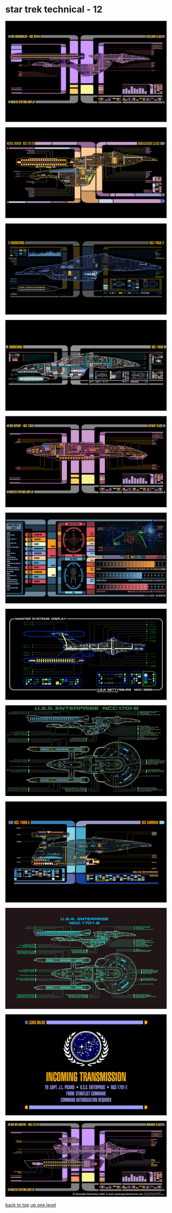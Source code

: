 # star trek technical - 12
[![wallhaven_01zlw1_3840x2400.png](https://raw.githubusercontent.com/buckmanc/wallpapers/main/desktop/star%20trek%20technical/wallhaven_01zlw1_3840x2400.png "wallhaven_01zlw1_3840x2400.png")](https://raw.githubusercontent.com/buckmanc/wallpapers/main/desktop/star%20trek%20technical/wallhaven_01zlw1_3840x2400.png)

[![wallhaven_0wrldx_5120x2880.jpg](https://raw.githubusercontent.com/buckmanc/wallpapers/main/desktop/star%20trek%20technical/wallhaven_0wrldx_5120x2880.jpg "wallhaven_0wrldx_5120x2880.jpg")](https://raw.githubusercontent.com/buckmanc/wallpapers/main/desktop/star%20trek%20technical/wallhaven_0wrldx_5120x2880.jpg)

[![wallhaven_39my56_2560x1440.jpg](https://raw.githubusercontent.com/buckmanc/wallpapers/main/desktop/star%20trek%20technical/wallhaven_39my56_2560x1440.jpg "wallhaven_39my56_2560x1440.jpg")](https://raw.githubusercontent.com/buckmanc/wallpapers/main/desktop/star%20trek%20technical/wallhaven_39my56_2560x1440.jpg)

[![wallhaven_47k6py_5120x2880.jpg](https://raw.githubusercontent.com/buckmanc/wallpapers/main/desktop/star%20trek%20technical/wallhaven_47k6py_5120x2880.jpg "wallhaven_47k6py_5120x2880.jpg")](https://raw.githubusercontent.com/buckmanc/wallpapers/main/desktop/star%20trek%20technical/wallhaven_47k6py_5120x2880.jpg)

[![wallhaven_4gkjpe_5120x2880.png](https://raw.githubusercontent.com/buckmanc/wallpapers/main/desktop/star%20trek%20technical/wallhaven_4gkjpe_5120x2880.png "wallhaven_4gkjpe_5120x2880.png")](https://raw.githubusercontent.com/buckmanc/wallpapers/main/desktop/star%20trek%20technical/wallhaven_4gkjpe_5120x2880.png)

[![wallhaven_4oe9q7_2560x1440.jpg](https://raw.githubusercontent.com/buckmanc/wallpapers/main/desktop/star%20trek%20technical/wallhaven_4oe9q7_2560x1440.jpg "wallhaven_4oe9q7_2560x1440.jpg")](https://raw.githubusercontent.com/buckmanc/wallpapers/main/desktop/star%20trek%20technical/wallhaven_4oe9q7_2560x1440.jpg)

[![wallhaven_4v1g28_2560x1440.jpg](https://raw.githubusercontent.com/buckmanc/wallpapers/main/desktop/star%20trek%20technical/wallhaven_4v1g28_2560x1440.jpg "wallhaven_4v1g28_2560x1440.jpg")](https://raw.githubusercontent.com/buckmanc/wallpapers/main/desktop/star%20trek%20technical/wallhaven_4v1g28_2560x1440.jpg)

[![wallhaven_5wvr75_1920x1080.jpg](https://raw.githubusercontent.com/buckmanc/wallpapers/main/desktop/star%20trek%20technical/wallhaven_5wvr75_1920x1080.jpg "wallhaven_5wvr75_1920x1080.jpg")](https://raw.githubusercontent.com/buckmanc/wallpapers/main/desktop/star%20trek%20technical/wallhaven_5wvr75_1920x1080.jpg)

[![wallhaven_nkqrv1_3840x2400.jpg](https://raw.githubusercontent.com/buckmanc/wallpapers/main/desktop/star%20trek%20technical/wallhaven_nkqrv1_3840x2400.jpg "wallhaven_nkqrv1_3840x2400.jpg")](https://raw.githubusercontent.com/buckmanc/wallpapers/main/desktop/star%20trek%20technical/wallhaven_nkqrv1_3840x2400.jpg)

[![wallhaven_nkvez6_2560x1600.jpg](https://raw.githubusercontent.com/buckmanc/wallpapers/main/desktop/star%20trek%20technical/wallhaven_nkvez6_2560x1600.jpg "wallhaven_nkvez6_2560x1600.jpg")](https://raw.githubusercontent.com/buckmanc/wallpapers/main/desktop/star%20trek%20technical/wallhaven_nkvez6_2560x1600.jpg)

[![wallhaven_nzvx8g_1920x1200.jpg](https://raw.githubusercontent.com/buckmanc/wallpapers/main/desktop/star%20trek%20technical/wallhaven_nzvx8g_1920x1200.jpg "wallhaven_nzvx8g_1920x1200.jpg")](https://raw.githubusercontent.com/buckmanc/wallpapers/main/desktop/star%20trek%20technical/wallhaven_nzvx8g_1920x1200.jpg)

[![wallhaven_ym6v8g_6000x2824.png](https://raw.githubusercontent.com/buckmanc/wallpapers/main/desktop/star%20trek%20technical/wallhaven_ym6v8g_6000x2824.png "wallhaven_ym6v8g_6000x2824.png")](https://raw.githubusercontent.com/buckmanc/wallpapers/main/desktop/star%20trek%20technical/wallhaven_ym6v8g_6000x2824.png)



[back to top](#)
[up one level](/desktop/README.MD)
